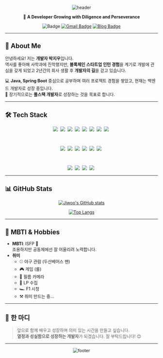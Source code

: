 <div align="center">

![header](https://capsule-render.vercel.app/api?type=waving&color=27ae60&height=250&section=header&text=Park%20Jiwoo&fontSize=60&fontColor=ffffff&animation=fadeIn)

🌱 **A Developer Growing with Diligence and Perseverance**

![Badge](https://hitscounter.dev/api/hit?url=https%3A%2F%2Fgithub.com%2FPNoahKR%2F&label=PNoahKR&icon=github&color=%236ea8fe&message=&style=flat&tz=Asia%2FSeoul)
[![Gmail Badge](https://img.shields.io/badge/qkrwldn0818@gmail.com-EA4335?style=flat-square&logo=Gmail&logoColor=white&link=mailto:qkrwldn0818@gmail.com)](mailto:qkrwldn0818@gamil.com)
[![Blog Badge](https://img.shields.io/badge/Blog-181717?style=flat-square&logo=tistory&logoColor=#000000&link=https://noah0818.tistory.com/)](https://noah0818.tistory.com/)

</div>

---

## 👋 About Me

안녕하세요! 저는 **개발자 박지우**입니다.  
역사를 좋아해 사학과에 진학했지만, **블록체인 스타트업 인턴 경험**을 계기로 개발에 관심을 갖게 되었고 2년간의 회사 생활 후 **개발자의 길**을 걷고 있습니다.  

💻 **Java, Spring Boot** 중심으로 공부하며 여러 프로젝트 경험을 쌓았고, 현재는 백엔드 개발자로 성장 중입니다.  
🌱 장기적으로는 **풀스택 개발자**로 성장하는 것을 목표로 합니다.

---

## 🛠 Tech Stack

<div align="center">

<p>
    <a href="#"><img src="https://img.shields.io/badge/-HTML-%23E34F26?style=flat-square&logo=HTML5&logoColor=white"/></a>&nbsp  
    <a href="#"><img src="https://img.shields.io/badge/-CSS3-%231572B6?style=flat-square&logo=CSS3&logoColor=white"/></a>&nbsp  
    <a href="#"><img src="https://img.shields.io/badge/-JavaScript-%23F7DF1E?style=flat-square&logo=JavaScript&logoColor=white"/></a>&nbsp  
    <a href="#"><img src="https://img.shields.io/badge/-jQuery-%230769AD?style=flat-square&logo=jQuery&logoColor=white"/></a>&nbsp
    <a href="#"><img src="https://img.shields.io/badge/-Java-%23007396?style=flat-square&logo=Java&logoColor=white"/></a>&nbsp  
    <a href="#"><img src="https://img.shields.io/badge/-Spring%20Boot-%236DB33F?style=flat-square&logo=Spring%20Boot&logoColor=white"/></a>&nbsp  
    <a href="#"><img src="https://img.shields.io/badge/-Spring%20Batch-%236DB33F?style=flat-square&logo=%20Boot&logoColor=white"/></a>&nbsp
    <a href="#"><img src="https://img.shields.io/badge/-Oracle-%23F80000?style=flat-square&logo=Oracle&logoColor=white"/></a>&nbsp
    
</p>
  <br/>
<p>
    <a href="#"><img src="https://img.shields.io/badge/-Spring%20Security-%236DB33F?style=flat-square&logo=Spring%20Security&logoColor=white"/></a>&nbsp
    <a href="#"><img src="https://img.shields.io/badge/-JSON%20Web%20Tokens-%23000000?style=flat-square&logo=JSON%20Web%20Tokens&logoColor=white"/></a>&nbsp
    <a href="#"><img src="https://img.shields.io/badge/-Docker-%232496ED?style=flat-square&logo=Docker&logoColor=white"/></a>&nbsp
    <a href="#"><img src="https://img.shields.io/badge/-Jenkins-%23D24939?style=flat-square&logo=Jenkins&logoColor=white"/></a>&nbsp
    <a href="#"><img src="https://img.shields.io/badge/-NGINX-%23009639?style=flat-square&logo=NGINX&logoColor=white"/></a>&nbsp
    <a href="#"><img src="https://img.shields.io/badge/-Linux-%23FCC624?style=flat-square&logo=Linux&logoColor=white"/></a>&nbsp
      
</p>
  <br/>
<p>
    <a href="#"><img src="https://img.shields.io/badge/-Hibernate-%2359666C?style=flat-square&logo=Hibernate&logoColor=white"/></a>&nbsp
    <a href="#"><img src="https://img.shields.io/badge/-Spring%20Data%20JPA-%236DB33F?style=flat-square&logo=%20Boot&logoColor=white"/></a>&nbsp  
    <a href="#"><img src="https://img.shields.io/badge/-Query%20DSL-informational?style=flat-square&logo=&logoColor=white"/></a>&nbsp
    <a href="#"><img src="https://img.shields.io/badge/-Spring-%236DB33F?style=flat-square&logo=Spring&logoColor=white"/></a>&nbsp

</p>

</div>

---

## 📊 GitHub Stats

<div align="center">

[![Jiwoo's GitHub stats](https://github-readme-stats.vercel.app/api?username=jiwoo-park&show_icons=true&theme=radical&count_private=true)](https://github.com/jiwoo-park)

[![Top Langs](https://github-readme-stats.vercel.app/api/top-langs/?username=jiwoo-park&layout=compact&theme=radical)](https://github.com/jiwoo-park)

</div>

---

## 🌱 MBTI & Hobbies

- **MBTI**: ISFP 🌿  
  조용하지만 공동체에선 잘 어울리려 노력합니다.  
- **취미**
  - ⚾ 야구 관람 (두산베어스 팬)
  - 🎮 게임 (롤)
  - 📸 필름 카메라
  - 🎵 LP 수집
  - 🏎️ F1 시청
  - ⚒️ 취미 만드는 중...

---

## 🙏 한 마디

> 앞으로 함께 배우고 성장하며 의미 있는 시간을 만들고 싶습니다.  
> **열정과 성실함으로 성장하는 개발자**가 되겠습니다. 잘 부탁드립니다! 😊

---

<div align="center">

![footer](https://capsule-render.vercel.app/api?type=waving&color=27ae60&height=200&section=footer)

</div>

